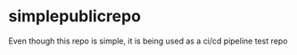 # simplepublicrepo
<p>Even though this repo is simple, it is being used as a ci/cd pipeline test repo</p>
